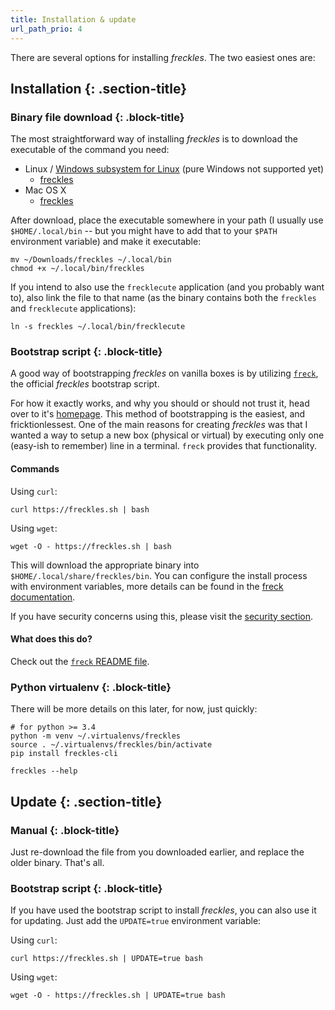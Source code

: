 ```yaml
---
title: Installation & update
url_path_prio: 4
---
```


There are several options for installing *freckles*. The two easiest ones are:

## Installation {: .section-title}
<div class="section-block" markdown="1">

### Binary file download {: .block-title}
<div class="section-block" markdown="1">

The most straightforward way of installing *freckles* is to download the executable of the command you need:

- Linux / [Windows subsystem for Linux](https://en.wikipedia.org/wiki/Windows_Subsystem_for_Linux) (pure Windows not supported yet)
    - [freckles](https://dl.frkl.io/linux-gnu/freckles)
- Mac OS X
    - [freckles](https://dl.frkl.io/darwin/freckles)


After download, place the executable somewhere in your path (I usually use ``$HOME/.local/bin`` -- but you might have to add that to your ``$PATH`` environment variable) and make it executable:

```
mv ~/Downloads/freckles ~/.local/bin
chmod +x ~/.local/bin/freckles
```

 If you intend to also use the ``frecklecute`` application (and you probably want to), also link the file to that name (as the binary contains both the ``freckles`` and ``frecklecute`` applications):

```
ln -s freckles ~/.local/bin/frecklecute
```

</div>

### Bootstrap script {: .block-title}
<div class="section-block" markdown="1">

A good way of bootstrapping *freckles* on vanilla boxes is by utilizing [``freck``](https://gitlab.com/freckles-io/freck), the official *freckles* bootstrap script.

For how it exactly works, and why you should or should not trust it, head over to it's [homepage](https://gitlab.com/freckles-io/freck). This method of bootstrapping is the easiest, and fricktionlessest. One of the main reasons for creating *freckles* was that I wanted a way to setup a new box (physical or virtual) by executing only one (easy-ish to remember) line in a terminal. ``freck`` provides that functionality.

#### Commands

Using `curl`:

```
curl https://freckles.sh | bash
```

Using `wget`:

```
wget -O - https://freckles.sh | bash
```

This will download the appropriate binary into ``$HOME/.local/share/freckles/bin``. You can configure the install process with environment variables, more details can be found in the [freck documentation](https://gitlab.com/freckles-io/freck).

If you have security concerns using this, please visit the [security section](/doc/security#the-bootstrap-script).

#### What does this do?

Check out the [``freck`` README file](https://gitlab.com/freckles-io/freck#how-does-this-work-what-does-it-do).

</div>

### Python virtualenv {: .block-title}
<div class="section-block" markdown="1">

There will be more details on this later, for now, just quickly:

```console
# for python >= 3.4
python -m venv ~/.virtualenvs/freckles
source . ~/.virtualenvs/freckles/bin/activate
pip install freckles-cli

freckles --help
```

</div>

</div>

## Update {: .section-title}
<div class="section-block" markdown="1">

### Manual {: .block-title}
<div class="section-block" markdown="1">

Just re-download the file from you downloaded earlier, and replace the older binary. That's all.

### Bootstrap script {: .block-title}

If you have used the bootstrap script to install *freckles*, you can also use it for updating. Just add the ``UPDATE=true`` environment variable:


Using `curl`:

```
curl https://freckles.sh | UPDATE=true bash
```

Using `wget`:

```
wget -O - https://freckles.sh | UPDATE=true bash
```

</div>
</div>
